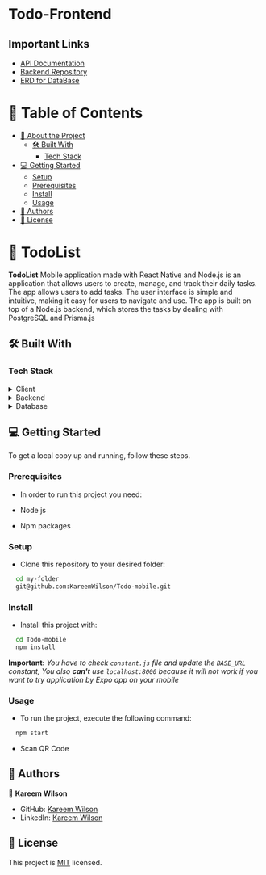 # Todo-Frontend

## Important Links

- [API Documentation](https://github.com/KareemWilson/Todo-backend/blob/main/API.md)
- [Backend Repository](https://github.com/KareemWilson/Todo-backend)
- [ERD for DataBase](https://github.com/KareemWilson/Todo-backend/blob/main/ERD.png)


<!-- TABLE OF CONTENTS -->

# 📗 Table of Contents

- [📖 About the Project](#about-project)
  - [🛠 Built With](#built-with)
    - [Tech Stack](#tech-stack)
- [💻 Getting Started](#getting-started)
  - [Setup](#setup)
  - [Prerequisites](#prerequisites)
  - [Install](#install)
  - [Usage](#usage)
- [👥 Authors](#authors)
- [📝 License](#license)

<!-- PROJECT DESCRIPTION -->

# 📖 TodoList <a name="about-project"></a>

**TodoList** Mobile application made with React Native and Node.js is an application that allows users to create, manage, and track their daily tasks. The app allows users to add tasks. The user interface is simple and intuitive, making it easy for users to navigate and use. The app is built on top of a Node.js backend, which stores the tasks by dealing with PostgreSQL and Prisma.js

## 🛠 Built With <a name="built-with"></a>

### Tech Stack <a name="tech-stack"></a>

<details>
  <summary>Client</summary>
  <ul>
    <li><a href="https://expo.dev/">Expo</a></li>
    <li><a href="https://reactjs.org/">React</a></li>
    <li><a href="https://reactnative.dev/">React Native</a></li>
    <li><a href="https://redux.js.org/">Redux</a></li>
  </ul>
</details>

<details>
<summary>Backend</summary>
  <ul>
    <li><a href="https://nodejs.org/en">Node.js</a></li>
    <li><a href="https://expressjs.com/">Express.Js</a></li>
  </ul>
</details>

<details>
<summary>Database</summary>
  <ul>
    <li><a href="https://www.postgresql.org/">PostgreSQL</a></li>
    <li><a href="https://www.prisma.io/">Prisma.js (As Database ORM)</a></li>
  </ul>
</details>


<!-- GETTING STARTED -->

## 💻 Getting Started <a name="getting-started"></a>

To get a local copy up and running, follow these steps.

### Prerequisites

- In order to run this project you need:

- Node js
- Npm packages 

### Setup

- Clone this repository to your desired folder:

```sh
  cd my-folder
  git@github.com:KareemWilson/Todo-mobile.git
```

### Install

- Install this project with:

```sh
  cd Todo-mobile
  npm install
```
**Important:** *You have to check `constant.js` file and update the `BASE_URL` constant, You also **can't** use `localhost:8000` because it will not work if you want to try application by Expo app on your mobile*

### Usage

- To run the project, execute the following command:

```sh
  npm start
```

- Scan QR Code 

<!-- AUTHORS -->

## 👥 Authors <a name="authors"></a>

👤 **Kareem Wilson**

- GitHub: [Kareem Wilson](https://github.com/KareemWilson)
- LinkedIn: [Kareem Wilson](https://linkedin.com/in/kareem-wilson)


<!-- LICENSE -->

## 📝 License <a name="license"></a>

This project is [MIT](./LICENSE) licensed.
